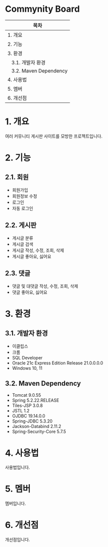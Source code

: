 Commynity Board
====
|목차|
|----|
|1. 개요|
|2. 기능|
|3. 환경|
|&nbsp;&nbsp;&nbsp;3.1. 개발자 환경|
|&nbsp;&nbsp;&nbsp;3.2. Maven Dependency|
|4. 사용법|
|5. 멤버|
|6. 개선점|

# 1. 개요
여러 커뮤니티 게시판 사이트를 모방한 프로젝트입니다.
# 2. 기능
## 2.1. 회원
- 회원가입
- 회원정보 수정
- 로그인
- 자동 로그인
## 2.2. 게시판
- 게시글 분류
- 게시글 검색
- 게시글 작성, 수정, 조회, 삭제
- 게시글 좋아요, 싫어요
## 2.3. 댓글
- 댓글 및 대댓글 작성, 수정, 조회, 삭제
- 댓글 좋아요, 싫어요
# 3. 환경
## 3.1. 개발자 환경
- 이클립스
- 크롬
- SQL Developer
- Oracle 21c Express Edition Release 21.0.0.0.0
- Windows 10, 11
## 3.2. Maven Dependency
- Tomcat 9.0.55
- Spring 5.2.22.RELEASE
- Tiles-JSP 3.0.8
- JSTL 1.2
- OJDBC 19.14.0.0
- Spring-JDBC 5.3.20
- Jackson-Databind 2.11.2
- Spring-Security-Core 5.7.5
# 4. 사용법
사용법입니다.
# 5. 멤버
멤버입니다.
# 6. 개선점
개선점입니다.
